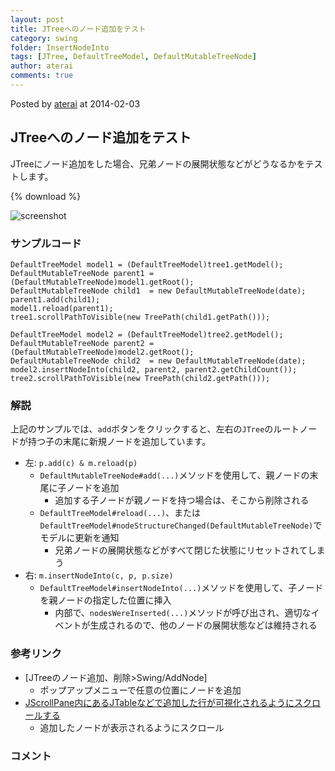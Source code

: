 ```yaml
---
layout: post
title: JTreeへのノード追加をテスト
category: swing
folder: InsertNodeInto
tags: [JTree, DefaultTreeModel, DefaultMutableTreeNode]
author: aterai
comments: true
---
```


Posted by [aterai](http://terai.xrea.jp/aterai.html) at 2014-02-03

## JTreeへのノード追加をテスト
JTreeにノード追加をした場合、兄弟ノードの展開状態などがどうなるかをテストします。

{% download %}

![screenshot](https://lh3.googleusercontent.com/-siBaGX1oXx8/Uu8JPWZaA7I/AAAAAAAAB_Y/fzV1VSKYg9I/s800/InsertNodeInto.png)

### サンプルコード
<pre class="prettyprint"><code>DefaultTreeModel model1 = (DefaultTreeModel)tree1.getModel();
DefaultMutableTreeNode parent1 = (DefaultMutableTreeNode)model1.getRoot();
DefaultMutableTreeNode child1  = new DefaultMutableTreeNode(date);
parent1.add(child1);
model1.reload(parent1);
tree1.scrollPathToVisible(new TreePath(child1.getPath()));

DefaultTreeModel model2 = (DefaultTreeModel)tree2.getModel();
DefaultMutableTreeNode parent2 = (DefaultMutableTreeNode)model2.getRoot();
DefaultMutableTreeNode child2  = new DefaultMutableTreeNode(date);
model2.insertNodeInto(child2, parent2, parent2.getChildCount());
tree2.scrollPathToVisible(new TreePath(child2.getPath()));
</code></pre>

### 解説
上記のサンプルでは、`add`ボタンをクリックすると、左右の`JTree`のルートノードが持つ子の末尾に新規ノードを追加しています。

- 左: `p.add(c) & m.reload(p)`
    - `DefaultMutableTreeNode#add(...)`メソッドを使用して、親ノードの末尾に子ノードを追加
        - 追加する子ノードが親ノードを持つ場合は、そこから削除される
    - `DefaultTreeModel#reload(...)`、または`DefaultTreeModel#nodeStructureChanged(DefaultMutableTreeNode)`でモデルに更新を通知
        - 兄弟ノードの展開状態などがすべて閉じた状態にリセットされてしまう
- 右: `m.insertNodeInto(c, p, p.size)`
    - `DefaultTreeModel#insertNodeInto(...)`メソッドを使用して、子ノードを親ノードの指定した位置に挿入
        - 内部で、`nodesWereInserted(...)`メソッドが呼び出され、適切なイベントが生成されるので、他のノードの展開状態などは維持される

<!-- dummy comment line for breaking list -->

### 参考リンク
- [JTreeのノード追加、削除>Swing/AddNode]
    - ポップアップメニューで任意の位置にノードを追加
- [JScrollPane内にあるJTableなどで追加した行が可視化されるようにスクロールする](http://terai.xrea.jp/Swing/ScrollRectToVisible.html)
    - 追加したノードが表示されるようにスクロール

<!-- dummy comment line for breaking list -->

### コメント
